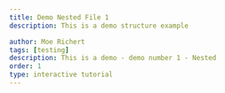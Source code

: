 ```yaml
---
title: Demo Nested File 1
description: This is a demo structure example

author: Moe Richert
tags: [testing]
description: This is a demo - demo number 1 - Nested
order: 1
type: interactive tutorial
---
```


